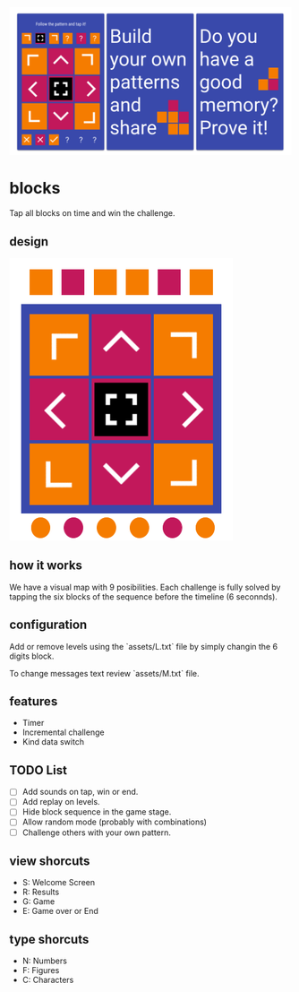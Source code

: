 ![](design/square.png)

# blocks
Tap all blocks on time and win the challenge.

## design
![](design/cube.png)

## how it works
We have a visual map with 9 posibilities. Each challenge is fully solved by tapping the six blocks of the sequence before the timeline (6 seconnds).

## configuration
<p>Add or remove levels using the `assets/L.txt` file by simply changin the 6 digits block.</p>
<p>To change messages text review `assets/M.txt` file.</p>

## features
* Timer
* Incremental challenge
* Kind data switch

## TODO List
* [ ] Add sounds on tap, win or end.
* [ ] Add replay on levels.
* [ ] Hide block sequence in the game stage.
* [ ] Allow random mode (probably with combinations)
* [ ] Challenge others with your own pattern.

## view shorcuts
* S: Welcome Screen
* R: Results
* G: Game
* E: Game over or End

## type shorcuts
* N: Numbers
* F: Figures
* C: Characters
